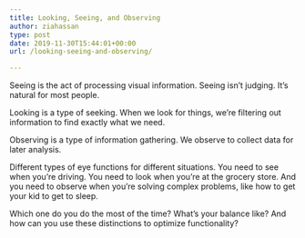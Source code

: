 ```yaml
---
title: Looking, Seeing, and Observing
author: ziahassan
type: post
date: 2019-11-30T15:44:01+00:00
url: /looking-seeing-and-observing/

---
```

Seeing is the act of processing visual information. Seeing isn’t judging. It’s natural for most people.

Looking is a type of seeking. When we look for things, we’re filtering out information to find exactly what we need.

Observing is a type of information gathering. We observe to collect data for later analysis.

Different types of eye functions for different situations. You need to see when you’re driving. You need to look when you’re at the grocery store. And you need to observe when you’re solving complex problems, like how to get your kid to get to sleep.

Which one do you do the most of the time? What’s your balance like? And how can you use these distinctions to optimize functionality?